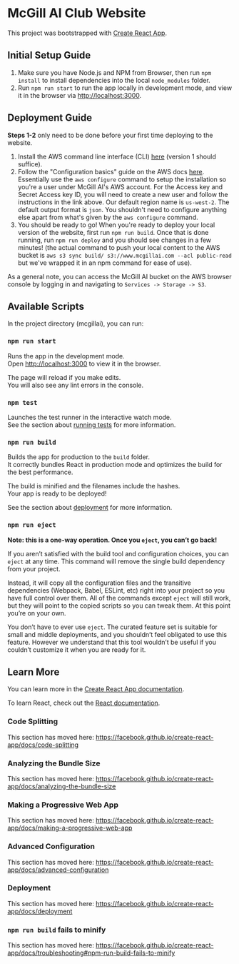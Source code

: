 # McGill AI Club Website

This project was bootstrapped with [Create React App](https://github.com/facebook/create-react-app). 

## Initial Setup Guide
1. Make sure you have Node.js and NPM from Browser, then run `npm install` to install dependencies into the local `node_modules` folder.
2. Run `npm run start` to run the app locally in development mode, and view it in the browser via [http://localhost:3000](http://localhost:3000).

## Deployment Guide
**Steps 1-2** only need to be done before your first time deploying to the website.
1. Install the AWS command line interface (CLI) [here](https://docs.aws.amazon.com/cli/latest/userguide/install-cliv1.html) (version 1 should suffice).
2. Follow the "Configuration basics" guide on the AWS docs [here](https://docs.aws.amazon.com/cli/latest/userguide/cli-configure-quickstart.html). Essentially use the `aws configure` command to setup the installation so you're a user under McGill AI's AWS account. For the Access key and Secret Access key ID, you will need to create a new user and follow the instructions in the link above. Our default region name is `us-west-2`. The default output format is `json`. You shouldn't need to configure anything else apart from what's given by the `aws configure` command.
3. You should be ready to go! When you're ready to deploy your local version of the website, first run `npm run build`. Once that is done running, run `npm run deploy` and you should see changes in a few minutes! (the actual command to push your local content to the AWS bucket is `aws s3 sync build/ s3://www.mcgillai.com --acl public-read` but we've wrapped it in an npm command for ease of use).

As a general note, you can access the McGill AI bucket on the AWS browser console by logging in and navigating to `Services -> Storage -> S3`.

## Available Scripts

In the project directory (mcgillai), you can run:

### `npm run start`

Runs the app in the development mode.<br>
Open [http://localhost:3000](http://localhost:3000) to view it in the browser.

The page will reload if you make edits.<br>
You will also see any lint errors in the console.

### `npm test`

Launches the test runner in the interactive watch mode.<br>
See the section about [running tests](https://facebook.github.io/create-react-app/docs/running-tests) for more information.

### `npm run build`

Builds the app for production to the `build` folder.<br>
It correctly bundles React in production mode and optimizes the build for the best performance.

The build is minified and the filenames include the hashes.<br>
Your app is ready to be deployed!

See the section about [deployment](https://facebook.github.io/create-react-app/docs/deployment) for more information.

### `npm run eject`

**Note: this is a one-way operation. Once you `eject`, you can’t go back!**

If you aren’t satisfied with the build tool and configuration choices, you can `eject` at any time. This command will remove the single build dependency from your project.

Instead, it will copy all the configuration files and the transitive dependencies (Webpack, Babel, ESLint, etc) right into your project so you have full control over them. All of the commands except `eject` will still work, but they will point to the copied scripts so you can tweak them. At this point you’re on your own.

You don’t have to ever use `eject`. The curated feature set is suitable for small and middle deployments, and you shouldn’t feel obligated to use this feature. However we understand that this tool wouldn’t be useful if you couldn’t customize it when you are ready for it.

## Learn More

You can learn more in the [Create React App documentation](https://facebook.github.io/create-react-app/docs/getting-started).

To learn React, check out the [React documentation](https://reactjs.org/).

### Code Splitting

This section has moved here: https://facebook.github.io/create-react-app/docs/code-splitting

### Analyzing the Bundle Size

This section has moved here: https://facebook.github.io/create-react-app/docs/analyzing-the-bundle-size

### Making a Progressive Web App

This section has moved here: https://facebook.github.io/create-react-app/docs/making-a-progressive-web-app

### Advanced Configuration

This section has moved here: https://facebook.github.io/create-react-app/docs/advanced-configuration

### Deployment

This section has moved here: https://facebook.github.io/create-react-app/docs/deployment

### `npm run build` fails to minify

This section has moved here: https://facebook.github.io/create-react-app/docs/troubleshooting#npm-run-build-fails-to-minify
